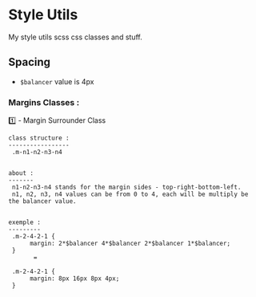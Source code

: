 # Style Utils
My style utils scss css classes and stuff.


## Spacing 

* `$balancer` value is 4px

### Margins Classes :

:one:  -  Margin Surrounder Class
```  
class structure :
-----------------
 .m-n1-n2-n3-n4
  
  
about :
-------
 n1-n2-n3-n4 stands for the margin sides - top-right-bottom-left. 
 n1, n2, n3, n4 values can be from 0 to 4, each will be multiply be the balancer value.
    
    
exemple :
---------
 .m-2-4-2-1 {                                                            
      margin: 2*$balancer 4*$balancer 2*$balancer 1*$balancer;     
 } 
       =
          
 .m-2-4-2-1 {   
      margin: 8px 16px 8px 4px;
 }
```



